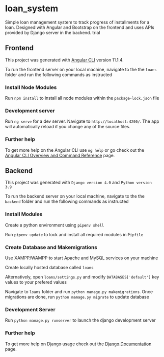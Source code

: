 # loan_system
Simple loan management system to track progress of installments for a loan. Designed with Angular and Bootstrap on the frontend and uses APIs provided by Django server in the backend. trial

## Frontend

This project was generated with [Angular CLI](https://github.com/angular/angular-cli) version 11.1.4.

To run the frontend server on your local machine, navigate to the the `loans` folder and run the following commands as instructed

### Install Node Modules

Run `npm install` to install all node modules within the `package-lock.json` file

### Development server

Run `ng serve` for a dev server. Navigate to `http://localhost:4200/`. The app will automatically reload if you change any of the source files.


### Further help

To get more help on the Angular CLI use `ng help` or go check out the [Angular CLI Overview and Command Reference](https://angular.io/cli) page.

## Backend

This project was generated with `Django version 4.0` and `Python version 3.9`

To run the backend server on your local machine, navigate to the the `backend` folder and run the following commands as instructed

### Install Modules

Create a python environment using `pipenv shell`

Run `pipenv update` to lock and install all required modules in `Pipfile`

### Create Database and Makemigrations

Use XAMPP/WAMPP to start Apache and MySQL services on your machine

Create locally hosted database called `loans`

Alternatively, open `loans/settings.py` and modify `DATABASES['default']` key values to your prefered values

Navigate to `loans` folder and run `python manage.py makemigrations`. Once migrations are done, run `python manage.py migrate` to update database

### Development Server

Run `python manage.py runserver` to launch the django development server

### Further help

To get more help on Django usage check out the [Django Documentation](https://docs.djangoproject.com/en/4.0/) page.

